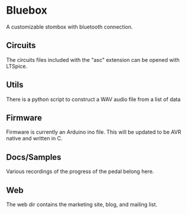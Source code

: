 # Bluebox
A customizable stombox with bluetooth connection.

## Circuits
The circuits files included with the "asc" extension can be opened with LTSpice.

## Utils
There is a python script to construct a WAV audio file from a list of data

## Firmware
Firmware is currently an Arduino ino file. This will be updated to be AVR native and written in C.

## Docs/Samples
Various recordings of the progress of the pedal belong here.

## Web
The web dir contains the marketing site, blog, and mailing list.
